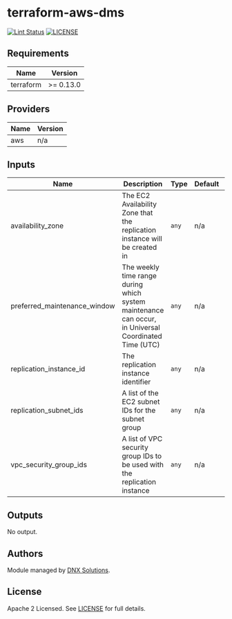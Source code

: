 # terraform-aws-dms

[![Lint Status](https://github.com/DNXLabs/terraform-aws-rds/workflows/Lint/badge.svg)](https://github.com/DNXLabs/terraform-aws-rds/actions)
[![LICENSE](https://img.shields.io/github/license/DNXLabs/terraform-aws-rds)](https://github.com/DNXLabs/terraform-aws-rds/blob/master/LICENSE)

<!--- BEGIN_TF_DOCS --->

## Requirements

| Name | Version |
|------|---------|
| terraform | >= 0.13.0 |

## Providers

| Name | Version |
|------|---------|
| aws | n/a |

## Inputs

| Name | Description | Type | Default | Required |
|------|-------------|------|---------|:--------:|
| availability\_zone | The EC2 Availability Zone that the replication instance will be created in | `any` | n/a | yes |
| preferred\_maintenance\_window | The weekly time range during which system maintenance can occur, in Universal Coordinated Time (UTC) | `any` | n/a | yes |
| replication\_instance\_id | The replication instance identifier | `any` | n/a | yes |
| replication\_subnet\_ids | A list of the EC2 subnet IDs for the subnet group | `any` | n/a | yes |
| vpc\_security\_group\_ids | A list of VPC security group IDs to be used with the replication instance | `any` | n/a | yes |

## Outputs

No output.

<!--- END_TF_DOCS --->

## Authors

Module managed by [DNX Solutions](https://github.com/DNXLabs).

## License

Apache 2 Licensed. See [LICENSE](https://github.com/DNXLabs/terraform-aws-template/blob/master/LICENSE) for full details.